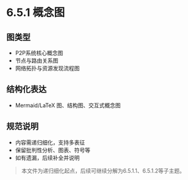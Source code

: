 # 6.5.1 概念图

## 图类型

- P2P系统核心概念图
- 节点与路由关系图
- 网络拓扑与资源发现流程图

## 结构化表达

- Mermaid/LaTeX 图、结构图、交互式概念图

## 规范说明

- 内容需递归细化，支持多表征
- 保留批判性分析、图表、符号等
- 如有遗漏，后续补全并说明

> 本文件为递归细化起点，后续可继续分解为6.5.1.1、6.5.1.2等子主题。
